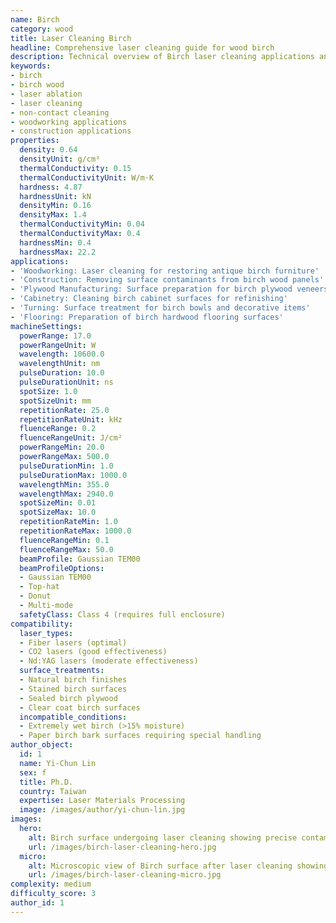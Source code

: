 ```yaml
---
name: Birch
category: wood
title: Laser Cleaning Birch
headline: Comprehensive laser cleaning guide for wood birch
description: Technical overview of Birch laser cleaning applications and parameters
keywords:
- birch
- birch wood
- laser ablation
- laser cleaning
- non-contact cleaning
- woodworking applications
- construction applications
properties:
  density: 0.64
  densityUnit: g/cm³
  thermalConductivity: 0.15
  thermalConductivityUnit: W/m·K
  hardness: 4.87
  hardnessUnit: kN
  densityMin: 0.16
  densityMax: 1.4
  thermalConductivityMin: 0.04
  thermalConductivityMax: 0.4
  hardnessMin: 0.4
  hardnessMax: 22.2
applications:
- 'Woodworking: Laser cleaning for restoring antique birch furniture'
- 'Construction: Removing surface contaminants from birch wood panels'
- 'Plywood Manufacturing: Surface preparation for birch plywood veneers'
- 'Cabinetry: Cleaning birch cabinet surfaces for refinishing'
- 'Turning: Surface treatment for birch bowls and decorative items'
- 'Flooring: Preparation of birch hardwood flooring surfaces'
machineSettings:
  powerRange: 17.0
  powerRangeUnit: W
  wavelength: 10600.0
  wavelengthUnit: nm
  pulseDuration: 10.0
  pulseDurationUnit: ns
  spotSize: 1.0
  spotSizeUnit: mm
  repetitionRate: 25.0
  repetitionRateUnit: kHz
  fluenceRange: 0.2
  fluenceRangeUnit: J/cm²
  powerRangeMin: 20.0
  powerRangeMax: 500.0
  pulseDurationMin: 1.0
  pulseDurationMax: 1000.0
  wavelengthMin: 355.0
  wavelengthMax: 2940.0
  spotSizeMin: 0.01
  spotSizeMax: 10.0
  repetitionRateMin: 1.0
  repetitionRateMax: 1000.0
  fluenceRangeMin: 0.1
  fluenceRangeMax: 50.0
  beamProfile: Gaussian TEM00
  beamProfileOptions:
  - Gaussian TEM00
  - Top-hat
  - Donut
  - Multi-mode
  safetyClass: Class 4 (requires full enclosure)
compatibility:
  laser_types:
  - Fiber lasers (optimal)
  - CO2 lasers (good effectiveness)
  - Nd:YAG lasers (moderate effectiveness)
  surface_treatments:
  - Natural birch finishes
  - Stained birch surfaces
  - Sealed birch plywood
  - Clear coat birch surfaces
  incompatible_conditions:
  - Extremely wet birch (>15% moisture)
  - Paper birch bark surfaces requiring special handling
author_object:
  id: 1
  name: Yi-Chun Lin
  sex: f
  title: Ph.D.
  country: Taiwan
  expertise: Laser Materials Processing
  image: /images/author/yi-chun-lin.jpg
images:
  hero:
    alt: Birch surface undergoing laser cleaning showing precise contamination removal
    url: /images/birch-laser-cleaning-hero.jpg
  micro:
    alt: Microscopic view of Birch surface after laser cleaning showing detailed surface structure
    url: /images/birch-laser-cleaning-micro.jpg
complexity: medium
difficulty_score: 3
author_id: 1
---
```

